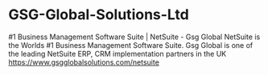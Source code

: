 # GSG-Global-Solutions-Ltd
#1 Business Management Software Suite | NetSuite - Gsg Global
NetSuite is the Worlds #1 Business Management Software Suite. Gsg Global is one of the leading NetSuite ERP, CRM implementation partners in the UK
https://www.gsgglobalsolutions.com/netsuite
